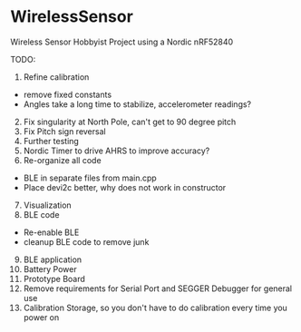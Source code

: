 # WirelessSensor
Wireless Sensor Hobbyist Project using a Nordic nRF52840

TODO:
1) Refine calibration
- remove fixed constants
- Angles take a long time to stabilize, accelerometer readings?
2) Fix singularity at North Pole, can't get to 90 degree pitch
3) Fix Pitch sign reversal
4) Further testing
5) Nordic Timer to drive AHRS to improve accuracy?
6) Re-organize all code
- BLE in separate files from main.cpp
- Place devi2c better, why does not work in constructor
7) Visualization 
8) BLE code
- Re-enable BLE 
- cleanup BLE code to remove junk
9) BLE application
10) Battery Power
11) Prototype Board 
12) Remove requirements for Serial Port and SEGGER Debugger for general use
13) Calibration Storage, so you don't have to do calibration every time you power on

